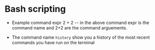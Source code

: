# Bash scripting 
- Example command expr 2 + 2
-- in the above command expr is the command name and 2+2 are the command arguements. 

- The command name `history` show you a history of the most recent commands you have run on the terminal

